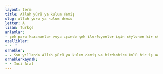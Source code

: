 ```yaml
---
layout: term
title: Allah yürü ya kulum demiş
slug: allah-yuru-ya-kulum-demis
letter: A
lisan: Türkçe
anlamlar:
- çok para kazananlar veya işinde çok ilerleyenler için söylenen bir söz
ozellikler:
- - ''
ornekler:
- - Son yıllarda Allah yürü ya kulum demiş ve birdenbire ünlü bir iş adamı oluvermiştir.
orneklerkaynak:
- - İnci Aral
---
```

